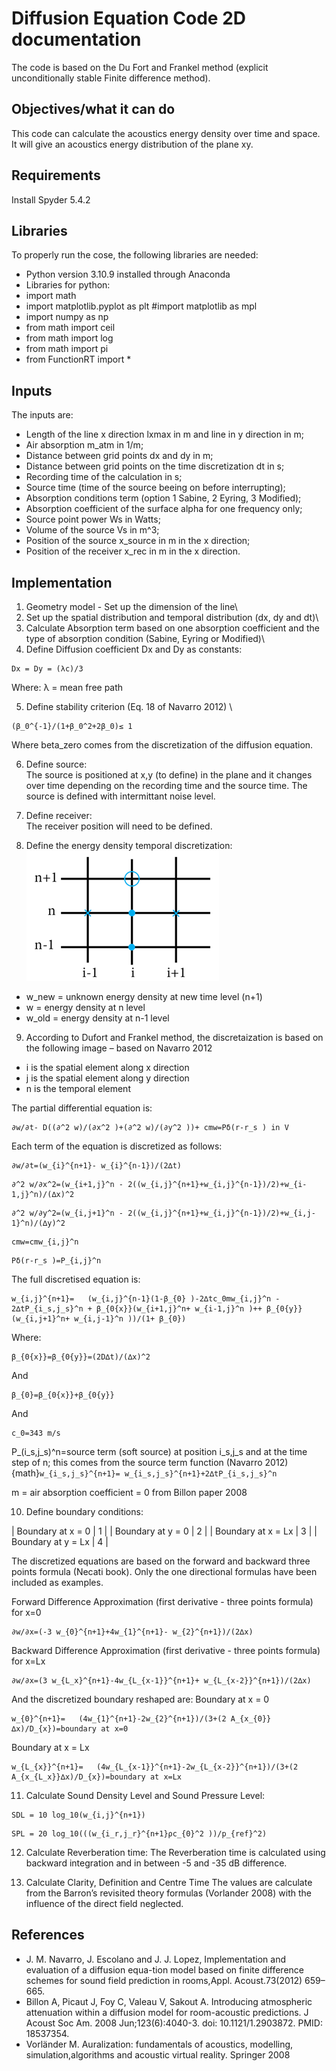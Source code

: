 # Diffusion Equation Code 2D documentation

The code is based on the Du Fort and Frankel method (explicit unconditionally stable Finite difference method).

## Objectives/what it can do
This code can calculate the acoustics energy density over time and space. It will give an acoustics energy distribution of the plane xy.

## Requirements
Install Spyder 5.4.2

## Libraries
To properly run the cose, the following libraries are needed:
- Python version 3.10.9 installed through Anaconda
- Libraries for python:
- import math
- import matplotlib.pyplot as plt #import matplotlib as mpl
- import numpy as np
- from math import ceil
- from math import log
- from math import pi
- from FunctionRT import *

## Inputs
The inputs are:
- Length of the line x direction lxmax in m and line in y direction in m;
- Air absorption m_atm in 1/m;
- Distance between grid points dx and dy in m;
- Distance between grid points on the time discretization dt in s;
- Recording time of the calculation in s;
- Source time (time of the source beeing on before interrupting);
- Absorption conditions term (option 1 Sabine, 2 Eyring, 3 Modified); 
- Absorption coefficient of the surface alpha for one frequency only;
- Source point power Ws in Watts;
- Volume of the source Vs in m^3;
- Position of the source x_source in m in the x direction;
- Position of the receiver x_rec in m in the x direction.

## Implementation
1. Geometry model - Set up the dimension of the line\
2. Set up the spatial distribution and temporal distribution (dx, dy and dt)\
3. Calculate Absorption term based on one absorption coefficient and the type of absorption condition (Sabine, Eyring or Modified)\
4. Define Diffusion coefficient Dx and Dy as constants:
```{math}
Dx = Dy = (λc)/3
```
Where:
λ = mean free path

5. Define stability criterion (Eq. 18 of Navarro 2012) \
```{math}
(β_0^{-1}/(1+β_0^2+2β_0)≤ 1
```
Where beta\_zero comes from the discretization of the diffusion equation.

6. Define source:\
The source is positioned at x,y (to define) in the plane and it changes over time depending on the recording time and the source time. The source is defined with intermittant noise level.

7. Define receiver: \
The receiver position will need to be defined.

8. Define the energy density temporal discretization:
![](1DGrid.png)

- w\_new = unknown energy density at new time level (n+1)
- w = energy density at n level
- w\_old = energy density at n-1 level

9. According to Dufort and Frankel method, the discretaization is based on the following image – based on Navarro 2012

- i is the spatial element along x direction
- j is the spatial element along y direction
- n is the temporal element

The partial differential equation is:
```{math}
∂w/∂t- D((∂^2 w)/(∂x^2 )+(∂^2 w)/(∂y^2 ))+ cmw=Pδ(r-r_s ) in V
```
Each term of the equation is discretized as follows:
```{math}
∂w/∂t=(w_{i}^{n+1}- w_{i}^{n-1})/(2∆t)
```
```{math}
∂^2 w/∂x^2=(w_{i+1,j}^n - 2((w_{i,j}^{n+1}+w_{i,j}^{n-1})/2)+w_{i-1,j}^n)/(∆x)^2
```
```{math}
∂^2 w/∂y^2=(w_{i,j+1}^n - 2((w_{i,j}^{n+1}+w_{i,j}^{n-1})/2)+w_{i,j-1}^n)/(∆y)^2
```
```{math}
cmw=cmw_{i,j}^n
```
```{math}
Pδ(r-r_s )=P_{i,j}^n
```
The full discretised equation is:
```{math}
w_{i,j}^{n+1}=   (w_{i,j}^{n-1}(1-β_{0} )-2∆tc_0mw_{i,j}^n - 2∆tP_{i_s,j_s}^n + β_{0{x}}(w_{i+1,j}^n+ w_{i-1,j}^n )++ β_{0{y}}(w_{i,j+1}^n+ w_{i,j-1}^n ))/(1+ β_{0})
```
Where:
```{math}
β_{0{x}}=β_{0{y}}=(2D∆t)/(∆x)^2 
```
And
```{math}
β_{0}=β_{0{x}}+β_{0{y}} 
```
And
```{math}
c_0=343 m/s
```
P_(i_s,j_s)^n=source term (soft source) at position i_s,j_s and at the time step of n; this comes from the source term function (Navarro 2012) {math}`w_{i_s,j_s}^{n+1}= w_{i_s,j_s}^{n+1}+2∆tP_{i_s,j_s}^n`

m = air absorption coefficient = 0 from Billon paper 2008

10. Define boundary conditions:

| Boundary at x = 0  | 1 |
| Boundary at y = 0  | 2 |
| Boundary at x = Lx | 3 |
| Boundary at y = Lx | 4 |

The discretized equations are based on the forward and backward three points formula (Necati book). Only the one directional formulas have been included as examples.

Forward Difference Approximation (first derivative - three points formula) for x=0
```{math}
∂w/∂x=(-3 w_{0}^{n+1}+4w_{1}^{n+1}- w_{2}^{n+1})/(2∆x)
```
Backward Difference Approximation (first derivative - three points formula) for x=Lx
```{math}
∂w/∂x=(3 w_{L_x}^{n+1}-4w_{L_{x-1}}^{n+1}+ w_{L_{x-2}}^{n+1})/(2∆x)
```
And the discretized boundary reshaped are:
Boundary at x = 0
```{math}
w_{0}^{n+1}=   (4w_{1}^{n+1}-2w_{2}^{n+1})/(3+(2 A_{x_{0}}∆x)/D_{x})=boundary at x=0
```
Boundary at x = Lx
```{math}
w_{L_{x}}^{n+1}=   (4w_{L_{x-1}}^{n+1}-2w_{L_{x-2}}^{n+1})/(3+(2 A_{x_{L_x}}∆x)/D_{x})=boundary at x=Lx
```
11. Calculate Sound Density Level and Sound Pressure Level:
```{math}
SDL = 10 log_10⁡(w_{i,j}^{n+1})
```
```{math}
SPL = 20 log_10⁡(((w_{i_r,j_r}^{n+1}ρc_{0}^2 ))/p_{ref}^2) 
```
12. Calculate Reverberation time:
The Reverberation time is calculated using backward integration and in between -5 and -35 dB difference. 

13. Calculate Clarity, Definition and Centre Time
The values are calculate from the Barron’s revisited theory formulas (Vorlander 2008) with the influence of the direct field neglected.

## References
- J. M. Navarro, J. Escolano and J. J. Lopez, Implementation and evaluation of a diffusion equa-tion model based on finite difference schemes for sound field prediction in rooms,Appl. Acoust.73(2012) 659–665.
- Billon A, Picaut J, Foy C, Valeau V, Sakout A. Introducing atmospheric attenuation within a diffusion model for room-acoustic predictions. J Acoust Soc Am. 2008 Jun;123(6):4040-3. doi: 10.1121/1.2903872. PMID: 18537354.
- Vorländer M. Auralization: fundamentals of acoustics, modelling, simulation,algorithms and acoustic virtual reality. Springer 2008
